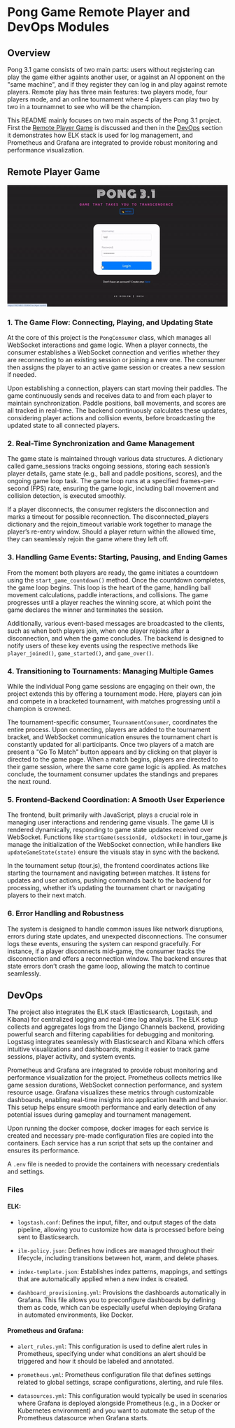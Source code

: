 # Pong Game Remote Player and DevOps Modules

## Overview
Pong 3.1 game consists of two main parts: users without registering can play the game either againts another user, or against an AI opponent on the "same machine", and if they register they can log in and play against remote players. Remote play has three main features: two players mode, four players mode, and an online tournament where 4 players can play two by two in a tournamnet to see who will be the champion.

This README mainly focuses on two main aspects of the Pong 3.1 project. First the [Remote Player Game](#remote-player-game) is discussed and then in the [DevOps](#devops) section it demonstrates how ELK stack is used for log management, and Prometheus and Grafana are integrated to provide robust monitoring and performance visualization.

## Remote Player Game

![Tournament view](https://github.com/arash039/ft_transcendence/blob/main/19.08.2024_17.11.50_REC-ezgif.com-video-to-gif-converter(1).gif)

### 1. The Game Flow: Connecting, Playing, and Updating State

At the core of this project is the `PongConsumer` class, which manages all WebSocket interactions and game logic. When a player connects, the consumer establishes a WebSocket connection and verifies whether they are reconnecting to an existing session or joining a new one. The consumer then assigns the player to an active game session or creates a new session if needed.

Upon establishing a connection, players can start moving their paddles. The game continuously sends and receives data to and from each player to maintain synchronization. Paddle positions, ball movements, and scores are all tracked in real-time. The backend continuously calculates these updates, considering player actions and collision events, before broadcasting the updated state to all connected players.
### 2. Real-Time Synchronization and Game Management

The game state is maintained through various data structures. A dictionary called game_sessions tracks ongoing sessions, storing each session’s player details, game state (e.g., ball and paddle positions, scores), and the ongoing game loop task. The game loop runs at a specified frames-per-second (FPS) rate, ensuring the game logic, including ball movement and collision detection, is executed smoothly.

If a player disconnects, the consumer registers the disconnection and marks a timeout for possible reconnection. The disconnected_players dictionary and the rejoin_timeout variable work together to manage the player’s re-entry window. Should a player return within the allowed time, they can seamlessly rejoin the game where they left off.
### 3. Handling Game Events: Starting, Pausing, and Ending Games

From the moment both players are ready, the game initiates a countdown using the `start_game_countdown()` method. Once the countdown completes, the game loop begins. This loop is the heart of the game, handling ball movement calculations, paddle interactions, and collisions. The game progresses until a player reaches the winning score, at which point the game declares the winner and terminates the session.

Additionally, various event-based messages are broadcasted to the clients, such as when both players join, when one player rejoins after a disconnection, and when the game concludes. The backend is designed to notify users of these key events using the respective methods like `player_joined()`, `game_started()`, and `game_over()`.
### 4. Transitioning to Tournaments: Managing Multiple Games

While the individual Pong game sessions are engaging on their own, the project extends this by offering a tournament mode. Here, players can join and compete in a bracketed tournament, with matches progressing until a champion is crowned.

The tournament-specific consumer, `TournamentConsumer`, coordinates the entire process. Upon connecting, players are added to the tournament bracket, and WebSocket communication ensures the tournament chart is constantly updated for all participants. Once two players of a match are present a "Go To Match" button appears and by clicking on that player is directed to the game page. When a match begins, players are directed to their game session, where the same core game logic is applied. As matches conclude, the tournament consumer updates the standings and prepares the next round.
### 5. Frontend-Backend Coordination: A Smooth User Experience

The frontend, built primarily with JavaScript, plays a crucial role in managing user interactions and rendering game visuals. The game UI is rendered dynamically, responding to game state updates received over WebSocket. Functions like `startGame(sessionId, oldSocket)` in tour_game.js manage the initialization of the WebSocket connection, while handlers like `updateGameState(state)` ensure the visuals stay in sync with the backend.

In the tournament setup (tour.js), the frontend coordinates actions like starting the tournament and navigating between matches. It listens for updates and user actions, pushing commands back to the backend for processing, whether it’s updating the tournament chart or navigating players to their next match.
### 6. Error Handling and Robustness

The system is designed to handle common issues like network disruptions, errors during state updates, and unexpected disconnections. The consumer logs these events, ensuring the system can respond gracefully. For instance, if a player disconnects mid-game, the consumer tracks the disconnection and offers a reconnection window. The backend ensures that state errors don’t crash the game loop, allowing the match to continue seamlessly.

## DevOps

The project also integrates the ELK stack (Elasticsearch, Logstash, and Kibana) for centralized logging and real-time log analysis. The ELK setup collects and aggregates logs from the Django Channels backend, providing powerful search and filtering capabilities for debugging and monitoring. Logstasg integrates seamlessly with Elasticsearch and Kibana which offers intuitive visualizations and dashboards, making it easier to track game sessions, player activity, and system events.

Prometheus and Grafana are integrated to provide robust monitoring and performance visualization for the project. Prometheus collects metrics like game session durations, WebSocket connection performance, and system resource usage. Grafana visualizes these metrics through customizable dashboards, enabling real-time insights into application health and behavior. This setup helps ensure smooth performance and early detection of any potential issues during gameplay and tournament management.

Upon running the docker compose, docker images for each service is created and necessary pre-made configuration files are copied into the containers. Each service has a run script that sets up the container and ensures its performance.

A `.env` file is needed to provide the containers with necessary credentials and settings.

### Files

#### ELK:

- `logstash.conf`: Defines the input, filter, and output stages of the data pipeline, allowing you to customize how data is processed before being sent to Elasticsearch.

- `ilm-policy.json`: Defines how indices are managed throughout their lifecycle, including transitions between hot, warm, and delete phases.

- `index-template.json`: Establishes index patterns, mappings, and settings that are automatically applied when a new index is created.

- `dashboard_provisioning.yml`: Provisions the dashboards automatically in Grafana. This file allows you to preconfigure dashboards by defining them as code, which can be especially useful when deploying Grafana in automated environments, like Docker.

#### Prometheus and Grafana:

- `alert_rules.yml`: This configuration is used to define alert rules in Prometheus, specifying under what conditions an alert should be triggered and how it should be labeled and annotated.

- `prometheus.yml`: Prometheus configuration file that defines settings related to global settings, scrape configurations, alerting, and rule files. 

- `datasources.yml`: This configuration would typically be used in scenarios where Grafana is deployed alongside Prometheus (e.g., in a Docker or Kubernetes environment) and you want to automate the setup of the Prometheus datasource when Grafana starts.

